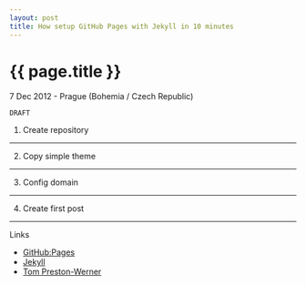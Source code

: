 ```yaml
---
layout: post
title: How setup GitHub Pages with Jekyll in 10 minutes
---
```


{{ page.title }}
================

<p class="meta">7 Dec 2012 - Prague (Bohemia / Czech Republic)</p>

``` DRAFT ```

1. Create repository
--------------------



2. Copy simple theme
--------------------



3. Config domain
--------------------



4. Create first post
--------------------



Links

* [GitHub:Pages](http://pages.github.com)
* [Jekyll](http://github.com/mojombo/jekyll)
* [Tom Preston-Werner](http://tom.preston-werner.com)